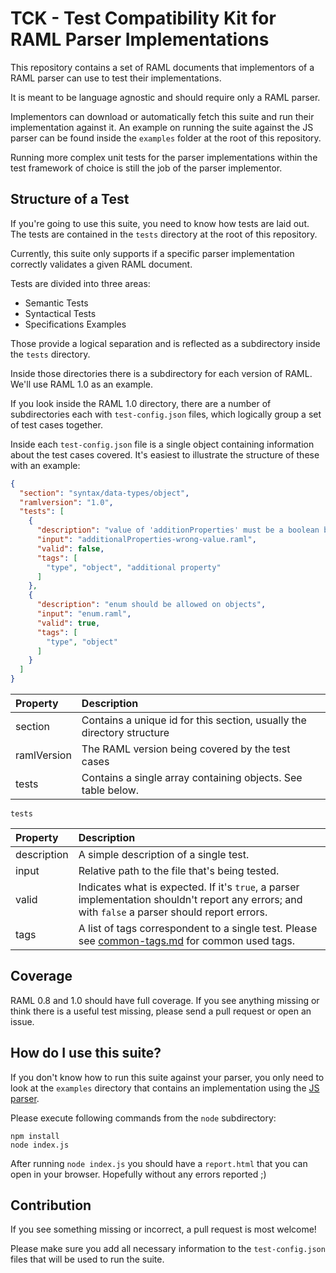 # TCK - Test Compatibility Kit for RAML Parser Implementations

This repository contains a set of RAML documents that implementors of a RAML parser can use to test their implementations.

It is meant to be language agnostic and should require only a RAML parser.

Implementors can download or automatically fetch this suite and run their implementation against it. An example on running the suite against the JS parser can be found inside the `examples` folder at the root of this repository.

Running more complex unit tests for the parser implementations within the test framework of choice is still the job of the parser implementor. 

## Structure of a Test

If you're going to use this suite, you need to know how tests are laid out. The tests are contained in the `tests` directory at the root of this repository.

Currently, this suite  only supports if a specific parser implementation correctly validates a given RAML document.

Tests are divided into three areas:

* Semantic Tests
* Syntactical Tests
* Specifications Examples

Those provide a logical separation and is reflected as a subdirectory inside the `tests` directory. 

Inside those directories there is a subdirectory for each version of RAML. We'll use RAML 1.0 as an example. 

If you look inside the RAML 1.0 directory, there are a number of subdirectories each with `test-config.json` files, which logically group a set of test cases together.

Inside each `test-config.json` file is a single object containing information about the test cases covered. It's easiest to illustrate the structure of these with an example:

```json
{
  "section": "syntax/data-types/object",
  "ramlversion": "1.0",
  "tests": [
    {
      "description": "value of 'additionProperties' must be a boolean but is object",
      "input": "additionalProperties-wrong-value.raml",
      "valid": false,
      "tags": [
        "type", "object", "additional property"
      ]
    },
    {
      "description": "enum should be allowed on objects",
      "input": "enum.raml",
      "valid": true,
      "tags": [
        "type", "object"
      ]
    }
  ]
}
```

| Property | Description |
|:--------|:-----------|
| section | Contains a unique id for this section, usually the directory structure |
| ramlVersion | The RAML version being covered by the test cases |
| tests | Contains a single array containing objects. See table below. |

`tests`

| Property | Description |
|:---------|:------------|
| description | A simple description of a single test. |
| input | Relative path to the file that's being tested. |
| valid | Indicates what is expected. If it's `true`, a parser implementation shouldn't report any errors; and with `false` a parser should report errors. |
| tags | A list of tags correspondent to a single test. Please see [common-tags.md](common-tags.md) for common used tags. |

## Coverage

RAML 0.8 and 1.0 should have full coverage. If you see anything missing or think there is a useful test missing, please send a pull request or open an issue.

## How do I use this suite?

If you don't know how to run this suite against your parser, you only need to look at the `examples` directory that contains an implementation using the [JS parser](https://github.com/raml-org/raml-js-parser-2).

Please execute following commands from the `node` subdirectory:

```
npm install
node index.js
```

After running `node index.js` you should have a `report.html` that you can open in your browser. Hopefully without any errors reported ;) 

## Contribution 

If you see something missing or incorrect, a pull request is most welcome!

Please make sure you add all necessary information to the `test-config.json` files that will be used to run the suite.